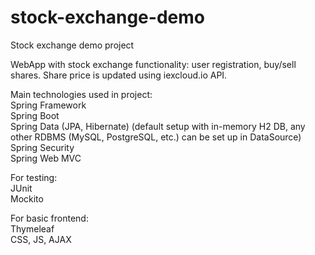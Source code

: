 # stock-exchange-demo
Stock exchange demo project

WebApp with stock exchange functionality: user registration, buy/sell shares. Share price is updated using iexcloud.io API.

Main technologies used in project:  
Spring Framework  
Spring Boot  
Spring Data (JPA, Hibernate) (default setup with in-memory H2 DB, any other RDBMS (MySQL, PostgreSQL, etc.) can be set up in DataSource)  
Spring Security  
Spring Web MVC  

For testing:  
JUnit  
Mockito

For basic frontend:  
Thymeleaf  
CSS, JS, AJAX
